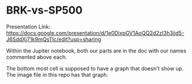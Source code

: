 # BRK-vs-SP500

Presentation Link: https://docs.google.com/presentation/d/1e0DixpGV1AoQQ2d2zI3h3jjd5-J6SddXj71k9mQsTlc/edit?usp=sharing

Within the Jupiter notebook, both our parts are in the doc with our names commented above each.

The bottom most cell is supposed to have a graph that doesn't show up. The image file in this repo has that graph.
